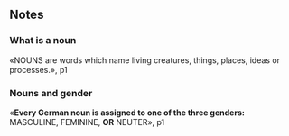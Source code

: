 ## Notes

### What is a noun

«NOUNS are words which name living creatures, things, places, ideas or processes.», p1

### Nouns and gender

«**Every German noun is assigned to one of the three genders:** MASCULINE, FEMININE, **OR** NEUTER», p1

